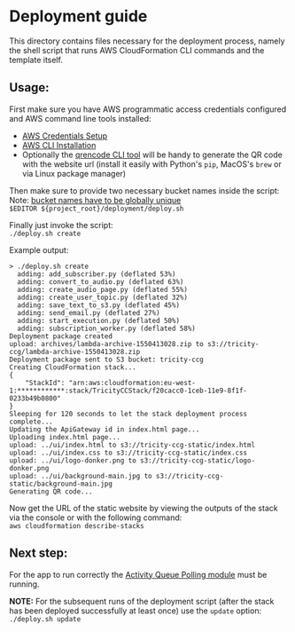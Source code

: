 # Deployment guide

This directory contains files necessary for the deployment process, namely the shell script that runs AWS CloudFormation CLI commands and the template itself.  

## Usage:
First make sure you have AWS programmatic access credentials configured and AWS command line tools installed:  
- [AWS Credentials Setup](https://docs.aws.amazon.com/sdk-for-java/v1/developer-guide/setup-credentials.html)  
- [AWS CLI Installation](https://docs.aws.amazon.com/cli/latest/userguide/cli-chap-install.html)  
- Optionally the [qrencode CLI tool](https://fukuchi.org/works/qrencode/) will be handy to generate the QR code with the website url (install it easily with Python's `pip`, MacOS's `brew` or via Linux package manager)

Then make sure to provide two necessary bucket names inside the script:  
Note: [bucket names have to be globally unique](https://docs.aws.amazon.com/AmazonS3/latest/dev/BucketRestrictions.html)  
`$EDITOR ${project_root}/deployment/deploy.sh`

Finally just invoke the script:  
`./deploy.sh create`

Example output:
```
> ./deploy.sh create
  adding: add_subscriber.py (deflated 53%)
  adding: convert_to_audio.py (deflated 63%)
  adding: create_audio_page.py (deflated 55%)
  adding: create_user_topic.py (deflated 32%)
  adding: save_text_to_s3.py (deflated 45%)
  adding: send_email.py (deflated 27%)
  adding: start_execution.py (deflated 50%)
  adding: subscription_worker.py (deflated 58%)
Deployment package created
upload: archives/lambda-archive-1550413028.zip to s3://tricity-ccg/lambda-archive-1550413028.zip
Deployment package sent to S3 bucket: tricity-ccg
Creating CloudFormation stack...
{
    "StackId": "arn:aws:cloudformation:eu-west-1:************:stack/TricityCCStack/f20cacc0-1ceb-11e9-8f1f-0233b49b0800"
}
Sleeping for 120 seconds to let the stack deployment process complete...
Updating the ApiGateway id in index.html page...
Uploading index.html page...
upload: ../ui/index.html to s3://tricity-ccg-static/index.html
upload: ../ui/index.css to s3://tricity-ccg-static/index.css
upload: ../ui/logo-donker.png to s3://tricity-ccg-static/logo-donker.png
upload: ../ui/background-main.jpg to s3://tricity-ccg-static/background-main.jpg
Generating QR code...
```

Now get the URL of the static website by viewing the outputs of the stack via the console or with the following command:  
`aws cloudformation describe-stacks`

## Next step:  
For the app to run correctly the [Activity Queue Polling module](../utils/activity_queue_poller/readme.md) must be running.

**NOTE:** For the subsequent runs of the deployment script (after the stack has been deployed successfully at least once) use the `update` option:  
`./deploy.sh update`
